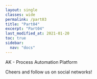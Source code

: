 ```yaml
---
layout: single
classes: wide
permalink: /part03
title: "Part04"
excerpt: "Part04"
last_modified_at: 2021-01-20
toc: true
sidebar:
  nav: "docs"
---
```


AK - Process Automation Platform

Cheers and follow us on social networks!

